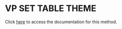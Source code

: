 <!---->
# VP SET TABLE THEME

Click [here](https://developer.4d.com/docs/20/ViewPro/method-list#vp-set-table-theme) to access the documentation for this method.

